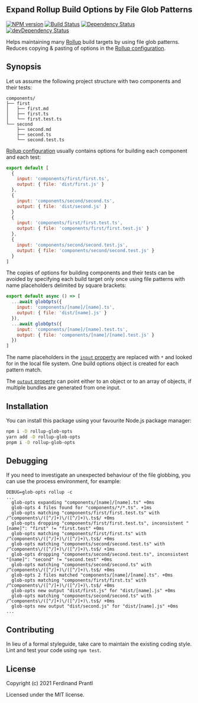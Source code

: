 ## Expand Rollup Build Options by File Glob Patterns

[![NPM version](https://badge.fury.io/js/rollup-glob-opts.png)](http://badge.fury.io/js/rollup-glob-opts)
[![Build Status](https://github.com/prantlf/rollup-glob-opts/workflows/Test/badge.svg)](https://github.com/prantlf/rollup-glob-opts/actions)
[![Dependency Status](https://david-dm.org/prantlf/rollup-glob-opts.svg)](https://david-dm.org/prantlf/rollup-glob-opts)
[![devDependency Status](https://david-dm.org/prantlf/rollup-glob-opts/dev-status.svg)](https://david-dm.org/prantlf/rollup-glob-opts#info=devDependencies)

Helps maintaining many [Rollup] build targets by using file glob patterns. Reduces copying & pasting of options in the [Rollup configuration].

## Synopsis

Let us assume the following project structure with two components and their tests:

    components/
    ├── first
    │   ├── first.md
    │   ├── first.ts
    │   └── first.test.ts
    └── second
        ├── second.md
        ├── second.ts
        └── second.test.ts

[Rollup configuration] usually contains options for building each component and each test:

```js
export default [
  {
    input: 'components/first/first.ts',
    output: { file: 'dist/first.js' }
  },
  {
    input: 'components/second/second.ts',
    output: { file: 'dist/second.js' }
  }
  {
    input: 'components/first/first.test.ts',
    output: { file: 'components/first/first.test.js' }
  },
  {
    input: 'components/second/second.test.js',
    output: { file: 'components/second/second.test.js' }
  }
]
```

The copies of options for building components and their tests can be avoided by specifying each build target only once using file patterns with name placeholders delimited by square brackets:

```js
export default async () => [
  ...await globOpts({
    input: 'components/[name]/[name].ts',
    output: { file: 'dist/[name].js' }
  }),
  ...await globOpts({
    input: 'components/[name]/[name].test.ts',
    output: { file: 'components/[name]/[name].test.js' }
  })
]
```

The name placeholders in the [`input` property] are replaced with `*` and looked for in the local file system. One build options object is created for each pattern match.

The [`output` property] can point either to an object or to an array of objects, if multiple bundles are generated from one input.

## Installation

You can install this package using your favourite Node.js package manager:

```sh
npm i -D rollup-glob-opts
yarn add -D rollup-glob-opts
pnpm i -D rollup-glob-opts
```

## Debugging

If you need to investigate an unexpected behaviour of the file globbing, you can use the process environment, for example:

```
DEBUG=glob-opts rollup -c
...
  glob-opts expanding "components/[name]/[name].ts" +0ms
  glob-opts 4 files found for "components/*/*.ts". +1ms
  glob-opts matching "components/first/first.test.ts" with /^components\/([^/]+)\/([^/]+)\.ts$/ +0ms
  glob-opts dropping "components/first/first.test.ts", inconsistent "[name]": "first" != "first.test" +0ms
  glob-opts matching "components/first/first.ts" with /^components\/([^/]+)\/([^/]+)\.ts$/ +0ms
  glob-opts matching "components/second/second.test.ts" with /^components\/([^/]+)\/([^/]+)\.ts$/ +1ms
  glob-opts dropping "components/second/second.test.ts", inconsistent "[name]": "second" != "second.test" +0ms
  glob-opts matching "components/second/second.ts" with /^components\/([^/]+)\/([^/]+)\.ts$/ +0ms
  glob-opts 2 files matched "components/[name]/[name].ts". +0ms
  glob-opts matching "components/first/first.ts" with /^components\/([^/]+)\/([^/]+)\.ts$/ +0ms
  glob-opts new output "dist/first.js" for "dist/[name].js" +0ms
  glob-opts matching "components/second/second.ts" with /^components\/([^/]+)\/([^/]+)\.ts$/ +0ms
  glob-opts new output "dist/second.js" for "dist/[name].js" +0ms
...
```

## Contributing

In lieu of a formal styleguide, take care to maintain the existing coding style. Lint and test your code using `npm test`.

## License

Copyright (c) 2021 Ferdinand Prantl

Licensed under the MIT license.

[Rollup]: https://rollupjs.org/
[Rollup configuration]: https://rollupjs.org/guide/#configuration-files
[`input` property]: https://rollupjs.org/guide/en/#input
[`output` property]: https://rollupjs.org/guide/en/#outputdir
